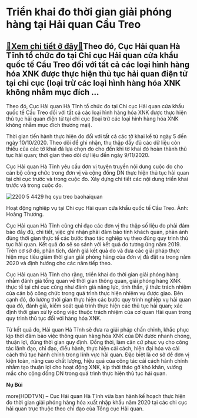 Triển khai đo thời gian giải phóng hàng tại Hải quan Cầu Treo
=============================================================

[:gift:Xem chi tiết ở đây:gift:](https://hddtvn.com/trien-khai-do-thoi-gian-giai-phong-hang-tai-hai-quan-cau-treo/)Theo đó, Cục Hải quan Hà Tĩnh tổ chức đo tại Chi cục Hải quan cửa khẩu quốc tế Cầu Treo đối với tất cả các loại hình hàng hóa XNK được thực hiện thủ tục hải quan điện tử tại chi cục (loại trừ các loại hình hàng hóa XNK không nhằm mục đích …
------------------------------------------------------------------------------------------------------------------------------------------------------------------------------------------------------------------------------------------------


Theo đó, Cục Hải quan Hà Tĩnh tổ chức đo tại Chi cục Hải quan cửa khẩu quốc tế Cầu Treo đối với tất cả các loại hình hàng hóa XNK được thực hiện thủ tục hải quan điện tử tại chi cục (loại trừ các loại hình hàng hóa XNK không nhằm mục đích thương mại).


Thời gian tiến hành thực hiện đo đối với tất cả các tờ khai kể từ ngày 5 đến ngày 10/10/2020. Theo dõi để ghi nhận, thu thập đầy đủ các dữ liệu còn thiếu của các tờ khai đã lựa chọn đo cho đến khi tờ khai đó hoàn thành thủ tục hải quan; thời gian theo dõi dự liệu đến ngày 9/11/2020.


Cục Hải quan Hà Tĩnh yêu cầu đơn vị tuyên truyền nội dung cuộc đo cho cán bộ công chức trong đơn vị và cộng đồng DN thực hiện thủ tục hải quan tại chi cục trước và trong cuộc đo. Xây dựng chi tiết các nội dung triển khai trước và trong cuộc đo.





![2200 5 4429 hq cyu treo baohaiquan](https://haiquanonline.com.vn/stores/news_dataimages/hungdn/032020/19/09/in_article/2200_5-4429_HQ_CYu_Treo_Baohaiquan.jpg?rt=20201002095705 "Triển khai đo thời gian giải phóng hàng tại Hải quan Cầu Treo")


Hoạt động nghiệp vụ tại Chi cục Hải quan cửa khẩu quốc tế Cầu Treo. Ảnh: Hoàng Thương.



Cục Hải quan Hà Tĩnh cũng chỉ đạo các đơn vị thu thập số liệu đo phải đảm bảo đầy đủ, chi tiết, việc ghi nhận phải đảm bảo tính khách quan, phản ánh đúng thời gian thực tế các bước thao tác nghiệp vụ theo đúng quy trình thủ tục hải quan. Kết quả đo sẽ so sánh với kết quả đo tương ứng năm 2019. Trên cơ sở đó, phân tích, đánh giá kết quả đo và đưa các giải pháp thực hiện mục tiêu giảm thời gian giải phóng hàng của đơn vị đã đặt ra trong năm 2020 và định hướng cho các năm tiếp theo.


Cục Hải quan Hà Tĩnh cho rằng, triển khai đo thời gian giải phóng hàng nhằm đánh giá tổng quan về thời gian thông quan, giải phóng hàng XNK thực tế tại chi cục cũng như đánh giá năng lực, tinh thần, ý thức trách nhiệm của cán bộ công chức trong quá trình thực hiện nhiệm vụ được giao. Bên cạnh đó, đo lường thời gian thực hiện các bước quy trình nghiệp vụ hải quan qua đó, đánh giá, kiểm soát quá trình thực hiện các thủ tục hải quan; xác định thời gian xử lý công việc thuộc trách nhiệm của cơ quan Hải quan trong quy trình thủ tục đối với hàng hóa XNK.


Từ kết quả đo, Hải quan Hà Tĩnh sẽ đưa ra giải pháp chấn chỉnh, khắc phục kịp thời đảm bảo việc thông quan hàng hóa XNK của DN được nhanh chóng, thuận lợi, đúng thời gian quy định. Đồng thời, làm căn cứ phục vụ cho công tác lãnh đạo, chỉ đạo, điều hành, thực hiện cải cách, hiện đại hóa và cải cách thủ tục hành chính trong lĩnh vực hải quan. Đặc biệt là cơ sở để đơn vị kiện toàn, nâng cao chất lượng, hiệu quả của công tác cải cách hành chính nhằm tạo thuận lợi cho hoạt động XNK, kịp thời tháo gỡ khó khăn, vướng mắc cho cộng đồng DN trong quá trình thực hiện thủ tục hải quan.




**Nụ Bùi**



more(HDDTVN) – Cục Hải quan Hà Tĩnh vừa ban hành kế hoạch thực hiện đo thời gian giải phóng hàng hóa xuất nhập khẩu năm 2020 tại các chi cục hải quan trực thuộc theo chỉ đạo của Tổng cục Hải quan.

